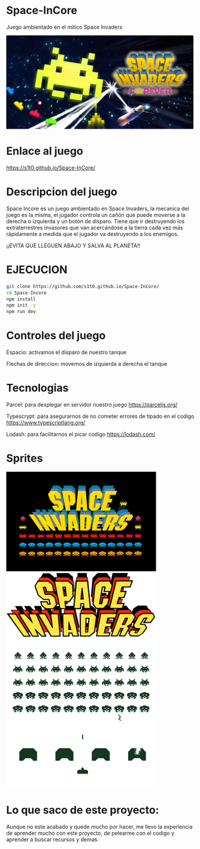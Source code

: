 # Space-InCore
Juego ambientado en el mitico Space Invaders


<img src="public/img/logoPrinci.jpg" width="500">


# Enlace al juego
https://s1t0.github.io/Space-InCore/

# Descripcion del juego
Space Incore es un juego ambientado en Space Invaders, la mecanica del juego es la misma, el jugador controla un cañón que puede moverse a la derecha o izquierda y un botón de disparo. Tiene que ir destruyendo los extraterrestres invasores  que van acercándose a la tierra cada vez más rápidamente a medida que el jugador va destruyendo a los enemigos. 

¡¡EVITA QUE LLEGUEN ABAJO Y SALVA AL PLANETA!!


# EJECUCION 

```bash
git clone https://github.com/s1t0.github.io/Space-InCore/
cd Space-Incore
npm install
npm init -y
npm run dev
```
# Controles del juego
Espacio: activamos el disparo de nuestro tanque

Flechas de direccion: movemos de izquierda a derecha el tanque

# Tecnologias
Parcel: para desplegar en servidor nuestro juego  https://parceljs.org/

Typescrypt: para asegurarnos de no cometer errores de tipado en el codigo https://www.typescriptlang.org/

Lodash: para facilitarnos el picar codigo https://lodash.com/

# Sprites


<img src="public/img/logo.jpg" width="400">
<img src="public/img/titulo.png" width="400">
<img src="public/img/actores.png" width="400">

# Lo que saco de este proyecto:

Aunque no este acabado y quede mucho por hacer, me llevo la experiencia de aprender mucho con este proyecto, 
de pelearme con el codigo y aprender a buscar recursos y demas.










